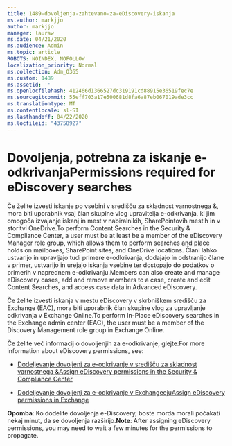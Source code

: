 ```yaml
---
title: 1489-dovoljenja-zahtevano-za-eDiscovery-iskanja
ms.author: markjjo
author: markjjo
manager: lauraw
ms.date: 04/21/2020
ms.audience: Admin
ms.topic: article
ROBOTS: NOINDEX, NOFOLLOW
localization_priority: Normal
ms.collection: Adm_O365
ms.custom: 1489
ms.assetid: ''
ms.openlocfilehash: 412466d1366527dc319191cd88915e36519fec7e
ms.sourcegitcommit: 55eff703a17e500681d8fa6a87eb067019ade3cc
ms.translationtype: MT
ms.contentlocale: sl-SI
ms.lasthandoff: 04/22/2020
ms.locfileid: "43758927"
---
```

# <a name="permissions-required-for-ediscovery-searches"></a><span data-ttu-id="94c5a-102">Dovoljenja, potrebna za iskanje e-odkrivanja</span><span class="sxs-lookup"><span data-stu-id="94c5a-102">Permissions required for eDiscovery searches</span></span>

<span data-ttu-id="94c5a-103">Če želite izvesti iskanje po vsebini v središču za skladnost varnostnega &, mora biti uporabnik vsaj član skupine vlog upravitelja e-odkrivanja, ki jim omogoča izvajanje iskanj in mest v nabiralnikih, SharePointovih mestih in v storitvi OneDrive.</span><span class="sxs-lookup"><span data-stu-id="94c5a-103">To perform Content Searches in the Security & Compliance Center, a user must be at least be a member of the eDiscovery Manager role group, which allows them to perform searches and place holds on mailboxes, SharePoint sites, and OneDrive locations.</span></span> <span data-ttu-id="94c5a-104">Člani lahko ustvarijo in upravljajo tudi primere e-odkrivanja, dodajajo in odstranijo člane v primer, ustvarijo in urejajo iskanja vsebine ter dostopajo do podatkov o primerih v naprednem e-odkrivanju.</span><span class="sxs-lookup"><span data-stu-id="94c5a-104">Members can also create and manage eDiscovery cases, add and remove members to a case, create and edit Content Searches, and access case data in Advanced eDiscovery.</span></span>

<span data-ttu-id="94c5a-105">Če želite izvesti iskanja v mestu eDiscovery v skrbniškem središču za Exchange (EAC), mora biti uporabnik član skupine vlog za upravljanje odkrivanja v Exchange Online.</span><span class="sxs-lookup"><span data-stu-id="94c5a-105">To perform In-Place eDiscovery searches in the Exchange admin center (EAC), the user must be a member of the Discovery Management role group in Exchange Online.</span></span>

<span data-ttu-id="94c5a-106">Če želite več informacij o dovoljenjih za e-odkrivanje, glejte:</span><span class="sxs-lookup"><span data-stu-id="94c5a-106">For more information about eDiscovery permissions, see:</span></span> 

- [<span data-ttu-id="94c5a-107">Dodeljevanje dovoljenj za e-odkrivanje v središču za skladnost varnostnega &</span><span class="sxs-lookup"><span data-stu-id="94c5a-107">Assign eDiscovery permissions in the Security & Compliance Center</span></span>](https://docs.microsoft.com/office365/securitycompliance/assign-ediscovery-permissions)

- [<span data-ttu-id="94c5a-108">Dodeljevanje dovoljenj za e-odkrivanje v Exchangeeju</span><span class="sxs-lookup"><span data-stu-id="94c5a-108">Assign eDiscovery permissions in Exchange</span></span>](https://docs.microsoft.com/exchange/security-and-compliance/in-place-ediscovery/assign-ediscovery-permissions)

<span data-ttu-id="94c5a-109">**Opomba**: Ko dodelite dovoljenja e-Discovery, boste morda morali počakati nekaj minut, da se dovoljenja razširijo.</span><span class="sxs-lookup"><span data-stu-id="94c5a-109">**Note**: After assigning eDiscovery permissions, you may need to wait a few minutes for the permissions to propagate.</span></span>
